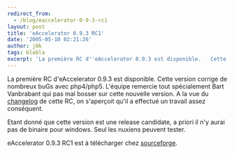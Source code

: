 ```yaml
---
redirect_from:
  - /blog/eaccelerator-0-9-3-rc1
layout: post
title: 'eAccelerator 0.9.3 RC1'
date: '2005-05-10 02:21:26'
author: j0k
tags: blabla
excerpt: 'La première RC d''eAccelerator 0.9.3 est disponible.   Cette version corrige de nombreux buGs avec php4/php5.   )   L''équipe remercie tout spécialement Bart Vanbrabant qui pas mal bosser sur cette nouvelle version. A la vue du [changelog](http://sourceforge.net/project/shownotes.php?group_id=122249&amp;release_id=326171) de cette RC, on s''aperçoit      ...'
---
```


La première RC d'eAccelerator 0.9.3 est disponible.   Cette version corrige de nombreux buGs avec php4/php5.      L'équipe remercie tout spécialement Bart Vanbrabant qui pas mal bosser sur cette nouvelle version. A la vue du [changelog](http://sourceforge.net/project/shownotes.php?group_id=122249&amp;release_id=326171) de cette RC, on s'aperçoit qu'il a effectué un travail assez conséquent.

Etant donné que cette version est une release candidate, a priori il n'y aurai pas de binaire pour windows. Seul les nuxiens peuvent tester.

eAccelerator 0.9.3 RC1 est à télécharger chez [sourceforge](http://sourceforge.net/project/showfiles.php?group_id=122249&amp;package_id=133446&amp;release_id=326171).

